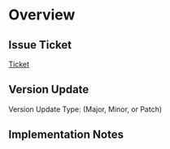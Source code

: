 <!-- Include a brief and informative title. -->
# Overview
<!-- A short and clear summary outlining the purpose of this contribution. -->

## Issue Ticket
[Ticket](ADD_LINK)
<!-- Link to Jira or Asana ticket -->

## Version Update
Version Update Type: (Major, Minor, or Patch)
<!-- Indicate Major, Minor or Patch based on semantic versioning standards: https://github.com/rewiringamerica/dml-utils/tree/main?tab=readme-ov-file#increment-the-version -->

## Implementation Notes
<!-- Add relevant context: ex. dependency updates/additions, design notes, or Figma links. Specify the type of change (bug fix, new feature, docs, etc.). -->
